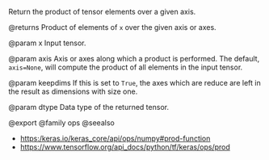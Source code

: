 Return the product of tensor elements over a given axis.

@returns
    Product of elements of `x` over the given axis or axes.

@param x
Input tensor.

@param axis
Axis or axes along which a product is performed. The default,
`axis=None`, will compute the product of all elements
in the input tensor.

@param keepdims
If this is set to `True`, the axes which are reduce
are left in the result as dimensions with size one.

@param dtype
Data type of the returned tensor.

@export
@family ops
@seealso
+ <https:/keras.io/keras_core/api/ops/numpy#prod-function>
+ <https://www.tensorflow.org/api_docs/python/tf/keras/ops/prod>
